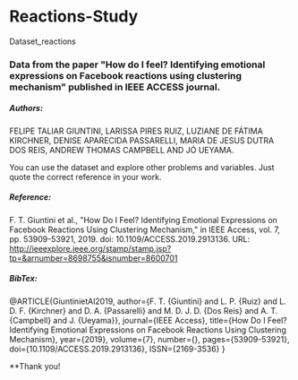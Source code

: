 # Reactions-Study
Dataset_reactions

### Data from the paper  "How do I feel? Identifying emotional expressions on Facebook reactions using clustering mechanism" published in IEEE ACCESS journal.

##### Authors:
FELIPE TALIAR GIUNTINI, LARISSA PIRES RUIZ, LUZIANE DE FÁTIMA KIRCHNER, DENISE APARECIDA PASSARELLI, MARIA DE JESUS DUTRA DOS REIS, ANDREW THOMAS CAMPBELL AND JÓ UEYAMA. 



You can use the dataset and explore other problems and variables. Just quote the correct reference in your work.


##### **Reference:**
F. T. Giuntini et al., "How Do I Feel? Identifying Emotional Expressions on Facebook Reactions Using Clustering Mechanism," in IEEE Access, vol. 7, pp. 53909-53921, 2019.
doi: 10.1109/ACCESS.2019.2913136.
URL: http://ieeexplore.ieee.org/stamp/stamp.jsp?tp=&arnumber=8698755&isnumber=8600701


##### BibTex:

@ARTICLE{GiuntinietAl2019, 
author={F. T. {Giuntini} and L. P. {Ruiz} and L. D. F. {Kirchner} and D. A. {Passarelli} and M. D. J. D. {Dos Reis} and A. T. {Campbell} and J. {Ueyama}},
journal={IEEE Access}, 
title={How Do I Feel? Identifying Emotional Expressions on Facebook Reactions Using Clustering Mechanism}, 
year={2019}, 
volume={7}, 
number={}, 
pages={53909-53921},
doi={10.1109/ACCESS.2019.2913136}, 
ISSN={2169-3536}
}

**Thank you!
